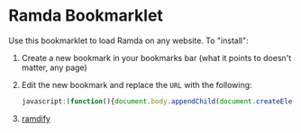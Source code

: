 # Ramda Bookmarklet

Use this bookmarklet to load Ramda on any website. To "install":

1. Create a new bookmark in your bookmarks bar (what it points to doesn't
   matter, any page)

2. Edit the new bookmark and replace the `URL` with the following:

    ```javascript
    javascript:(function(){document.body.appendChild(document.createElement('script')).src='https://unpkg.com/ramda/dist/ramda.min.js';})();
    ```

3. [ramdify](javascript:(function(){document.body.appendChild(document.createElement('script')).src='https://unpkg.com/ramda/dist/ramda.min.js';})();)
